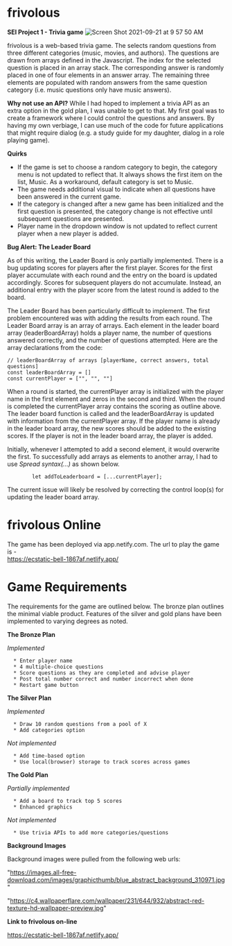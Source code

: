 # frivolous
__SEI Project 1 - Trivia game__
![Screen Shot 2021-09-21 at 9 57 50 AM](https://user-images.githubusercontent.com/8105789/134195932-ca2c7cc2-3180-4fce-b4f0-37bc389d25a1.png)

frivolous is a web-based trivia game.  The selects random questions from three different categories (music, movies, and authors).  The questions are drawn from arrays defined in the Javascript.  The index for the selected question is placed in an array stack. The corresponding answer is randomly placed in one of four elements in an answer array.  The remaining three elements are populated with random answers from the same question category (i.e. music questions only have music answers).

__Why not use an API?__ While I had hoped to implement a trivia API as an extra option in the gold plan, I was unable to get to that.  My first goal was to create a framework where I could control the questions and answers.  By having my own verbiage, I can use much of the code for future applications that might require dialog (e.g. a study guide for my daughter, dialog in a role playing game).

__Quirks__
* If the game is set to choose a random category to begin, the category menu is not updated to reflect that.  It always shows the first item on the list, Music. As a workaround, default category is set to Music.
* The game needs additional visual to indicate when all questions have been answered in the current game.
* If the category is changed after a new game has been initialized and the first question is presented, the category change is not effective until subsequent questions are presented.
* Player name in the dropdown window is not updated to reflect current player when a new player is added.


__Bug Alert: The Leader Board__

As of this writing, the Leader Board is only partially implemented.  There is a bug updating scores for players after the first player.  Scores for the first player accumulate with each round and the entry on the board is updated accordingly.  Scores for subsequent players do not accumulate.  Instead, an additional entry with the player score from the latest round is added to the board.

The Leader Board has been particularly difficult to implement.  The first problem encountered was with adding the results from each round.  The Leader Board array is an array of arrays.  Each element in the leader board array (leaderBoardArray) holds a player name, the number of questions answered correctly, and the number of questions attempted.  Here are the array declarations from the code:

```
// leaderBoardArray of arrays [playerName, correct answers, total questions]
const leaderBoardArray = []
const currentPlayer = ["", "", ""]
```

When a round is started, the currentPlayer array is initialized with the player name in the first element and zeros in the second and third.  When the round is completed the currentPlayer array contains the scoring as outline above.  The leader board function is called and the leaderBoardArray is updated with information from the currentPlayer array. If the player name is already in the leader board array, the new scores should be added to the existing scores. If the player is not in the leader board array, the player is added. 


Initially, whenever I attempted to add a second element, it would overwrite the first.  To successfully add arrays as elements to another array, I had to use _Spread syntax(...)_ as shown below.

```
        let addToLeaderboard = [...currentPlayer];
```

The current issue will likely be resolved by correcting the control loop(s) for updating the leader board array.


# frivolous Online

The game has been deployed via app.netify.com.  The url to play the game is -  
https://ecstatic-bell-1867af.netlify.app/


# Game Requirements

The requirements for the game are outlined below.  The bronze plan outlines the minimal viable product.  Features of the silver and gold plans have been implemented to varying degrees as noted.


__The Bronze Plan__

  _Implemented_
  
      * Enter player name
      * 4 multiple-choice questions
      * Score questions as they are completed and advise player
      * Post total number correct and number incorrect when done
      * Restart game button


__The Silver Plan__

  _Implemented_
  
      * Draw 10 random questions from a pool of X
      * Add categories option

  _Not implemented_ 
  
      * Add time-based option
      * Use local(browser) storage to track scores across games


__The Gold Plan__

  _Partially implemented_
  
      * Add a board to track top 5 scores
      * Enhanced graphics
      
  _Not implemented_
  
      * Use trivia APIs to add more categories/questions


__Background Images__

Background images were pulled from the following web urls:

"https://images.all-free-download.com/images/graphicthumb/blue_abstract_background_310971.jpg"

"https://c4.wallpaperflare.com/wallpaper/231/644/932/abstract-red-texture-hd-wallpaper-preview.jpg"




__Link to frivolous on-line__

https://ecstatic-bell-1867af.netlify.app/

